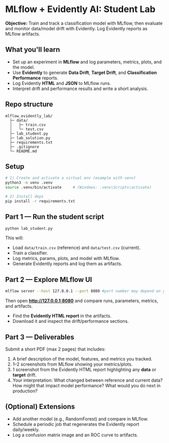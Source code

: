 # MLflow + Evidently AI: Student Lab
**Objective:** Train and track a classification model with MLflow, then evaluate and monitor data/model drift with Evidently. Log Evidently reports as MLflow artifacts.

## What you'll learn
- Set up an experiment in **MLflow** and log parameters, metrics, plots, and the model.
- Use **Evidently** to generate **Data Drift**, **Target Drift**, and **Classification Performance** reports.
- Log Evidently **HTML** and **JSON** to MLflow runs.
- Interpret drift and performance results and write a short analysis.

## Repo structure
```
mlflow_evidently_lab/
  ├─ data/
  │   ├─ train.csv
  │   └─ test.csv
  ├─ lab_student.py
  ├─ lab_solution.py
  ├─ requirements.txt
  ├─ .gitignore
  └─ README.md
```

## Setup
```bash
# 1) Create and activate a virtual env (example with venv)
python3 -m venv .venv
source .venv/bin/activate     # (Windows: .venv\Scripts\activate)

# 2) Install deps
pip install -r requirements.txt
```

## Part 1 — Run the student script
```bash
python lab_student.py
```
This will:
- Load `data/train.csv` (reference) and `data/test.csv` (current).
- Train a classifier.
- Log metrics, params, plots, and model with MLflow.
- Generate Evidently reports and log them as artifacts.

## Part 2 — Explore MLflow UI
```bash
mlflow server --host 127.0.0.1 --port 8080 #port number may depend on your installation
```
Then open **http://127.0.0.1:8080** and compare runs, parameters, metrics, and artifacts.
- Find the **Evidently HTML report** in the artifacts.
- Download it and inspect the drift/performance sections.

## Part 3 — Deliverables
Submit a short PDF (max 2 pages) that includes:
1. A brief description of the model, features, and metrics you tracked.
2. 1–2 screenshots from MLflow showing your metrics/plots.
3. 1 screenshot from the Evidently HTML report highlighting any **data** or **target** drift.
4. Your interpretation: What changed between reference and current data? How might that impact model performance? What would you do next in production?

## (Optional) Extensions
- Add another model (e.g., RandomForest) and compare in MLflow.
- Schedule a periodic job that regenerates the Evidently report daily/weekly.
- Log a confusion matrix image and an ROC curve to artifacts.
